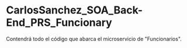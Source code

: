 # CarlosSanchez_SOA_Back-End_PRS_Funcionary
Contendrá todo el código que abarca el microservicio de "Funcionarios".
